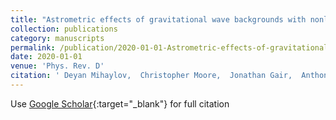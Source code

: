 ```yaml
---
title: "Astrometric effects of gravitational wave backgrounds with nonluminal propagation speeds"
collection: publications
category: manuscripts
permalink: /publication/2020-01-01-Astrometric-effects-of-gravitational-wave-backgrounds-with-nonluminal-propagation-speeds
date: 2020-01-01
venue: 'Phys. Rev. D'
citation: ' Deyan Mihaylov,  Christopher Moore,  Jonathan Gair,  Anthony Lasenby,  Gerard Gilmore, &quot;Astrometric effects of gravitational wave backgrounds with nonluminal propagation speeds.&quot; Phys. Rev. D, 2020.'
---
```

Use [Google Scholar](https://scholar.google.com/scholar?q=Astrometric+effects+of+gravitational+wave+backgrounds+with+nonluminal+propagation+speeds){:target="_blank"} for full citation